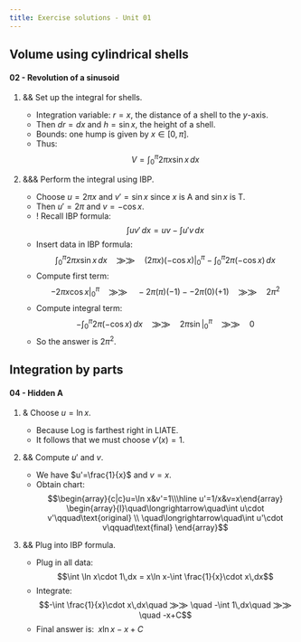 ```yaml
---
title: Exercise solutions - Unit 01
---
```

## Volume using cylindrical shells
#### 02 - Revolution of a sinusoid
1. && Set up the integral for shells.
    - Integration variable: $r=x$, the distance of a shell to the $y$-axis.
    - Then $dr=dx$ and $h=\sin x$, the height of a shell.
    - Bounds: one hump is given by $x\in[0,\pi]$.
    - Thus: $$V=\int_0^\pi 2\pi x\sin x\,dx$$

2. &&& Perform the integral using IBP.
    - Choose $u=2\pi x$ and $v'=\sin x$ since $x$ is A and $\sin x$ is T.
    - Then $u'=2\pi$ and $v=-\cos x$.
    - ! Recall IBP formula: 
      $$\int uv'\,dx=uv-\int u'v\,dx$$
    - Insert data in IBP formula: $$\int_0^\pi 2\pi x\sin x\,dx\quad ⨠⨠ \quad (2\pi x)(-\cos x)\Big|_0^\pi - \int_0^\pi 2\pi(-\cos x)\,dx$$
    - Compute first term: $$-2\pi x\cos x\Big|_0^\pi\quad ⨠⨠ \quad -2\pi(\pi)(-1)--2\pi(0)(+1)\quad ⨠⨠ \quad 2\pi^2$$
    - Compute integral term: $$-\int_0^\pi 2\pi(-\cos x)\,dx\quad ⨠⨠ \quad 2\pi\sin\Big|_0^\pi\quad ⨠⨠ \quad 0$$
    - So the answer is $2\pi^2$.


## Integration by parts
#### 04 - Hidden A
1. & Choose $u=\ln x$.
    - Because Log is farthest right in LIATE.
    - It follows that we must choose $v'(x)=1$.

2. && Compute $u'$ and $v$.
    - We have $u'=\frac{1}{x}$ and $v=x$.
    - Obtain chart: $$\begin{array}{c|c}u=\ln x&v'=1\\\hline u'=1/x&v=x\end{array} \begin{array}{l}\quad\longrightarrow\quad\int u\cdot v'\qquad\text{original} \\ \quad\longrightarrow\quad\int u'\cdot v\qquad\text{final} \end{array}$$
3. && Plug into IBP formula.
    - Plug in all data: $$\int \ln x\cdot 1\,dx = x\ln x-\int \frac{1}{x}\cdot x\,dx$$
    - Integrate: $$-\int \frac{1}{x}\cdot x\,dx\quad ⨠⨠ \quad -\int 1\,dx\quad ⨠⨠ \quad -x+C$$
    - Final answer is: $\;x\ln x - x + C$
